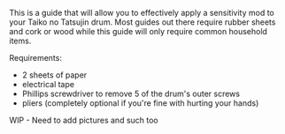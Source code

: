 This is a guide that will allow you to effectively apply a sensitivity mod to your Taiko no Tatsujin drum.
Most guides out there require rubber sheets and cork or wood while this guide will only require common household items.

Requirements:
- 2 sheets of paper
- electrical tape
- Phillips screwdriver to remove 5 of the drum's outer screws
- pliers (completely optional if you're fine with hurting your hands)

WIP - Need to add pictures and such too
